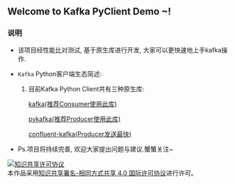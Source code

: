## Welcome to Kafka PyClient Demo ~!

### 说明

* 该项目经性能比对测试, 基于原生库进行开发, 大家可以更快速地上手kafka操作.
* `Kafka` Python客户端生态简述:

    1. 目前Kafka Python Client共有三种原生库:
    
        [kafka(推荐Consumer使用此库)](https://github.com/dpkp/kafka-python) 
        
        [pykafka(推荐Producer使用此库)](https://github.com/Parsely/pykafka)
        
        [confluent-kafka(Producer发送最快)](https://github.com/confluentinc/confluent-kafka-python)
        
* Ps.项目将持续完善, 欢迎大家提出问题与建议.蟹蟹关注~



<a rel="license" href="http://creativecommons.org/licenses/by-sa/4.0/"><img alt="知识共享许可协议" style="border-width:0" src="https://i.creativecommons.org/l/by-sa/4.0/88x31.png" /></a><br />本作品采用<a rel="license" href="http://creativecommons.org/licenses/by-sa/4.0/">知识共享署名-相同方式共享 4.0 国际许可协议</a>进行许可。

